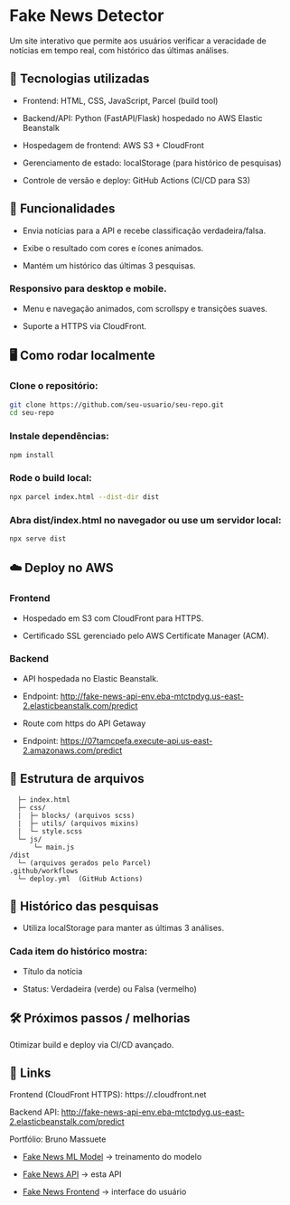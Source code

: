 # Fake News Detector

Um site interativo que permite aos usuários verificar a veracidade de notícias em tempo real, com histórico das últimas análises.

## 📌 Tecnologias utilizadas

- Frontend: HTML, CSS, JavaScript, Parcel (build tool)

- Backend/API: Python (FastAPI/Flask) hospedado no AWS Elastic Beanstalk

- Hospedagem de frontend: AWS S3 + CloudFront

- Gerenciamento de estado: localStorage (para histórico de pesquisas)

- Controle de versão e deploy: GitHub Actions (CI/CD para S3)

## 🚀 Funcionalidades

- Envia notícias para a API e recebe classificação verdadeira/falsa.

- Exibe o resultado com cores e ícones animados.

- Mantém um histórico das últimas 3 pesquisas.

### Responsivo para desktop e mobile.

- Menu e navegação animados, com scrollspy e transições suaves.

- Suporte a HTTPS via CloudFront.

## 🖥️ Como rodar localmente

### Clone o repositório:
```bash
git clone https://github.com/seu-usuario/seu-repo.git
cd seu-repo
```

### Instale dependências:
```bash
npm install
```

### Rode o build local:
```bash
npx parcel index.html --dist-dir dist
```

### Abra dist/index.html no navegador ou use um servidor local:
```bash
npx serve dist
```
## ☁️ Deploy no AWS
###  Frontend
- Hospedado em S3 com CloudFront para HTTPS.

- Certificado SSL gerenciado pelo AWS Certificate Manager (ACM).

### Backend

- API hospedada no Elastic Beanstalk.

- Endpoint: http://fake-news-api-env.eba-mtctpdyg.us-east-2.elasticbeanstalk.com/predict

- Route com https do API Getaway

- Endpoint: https://07tamcpefa.execute-api.us-east-2.amazonaws.com/predict

## 📝 Estrutura de arquivos
```/src
  ├─ index.html
  ├─ css/
  |  ├─ blocks/ (arquivos scss)
  |  ├─ utils/ (arquivos mixins)
  |  └─ style.scss   
  └─ js/
      └─ main.js
/dist
  └─ (arquivos gerados pelo Parcel)
.github/workflows
  └─ deploy.yml  (GitHub Actions)
```
## 📂 Histórico das pesquisas

- Utiliza localStorage para manter as últimas 3 análises.

### Cada item do histórico mostra:

- Título da notícia

- Status: Verdadeira (verde) ou Falsa (vermelho)

## 🛠️ Próximos passos / melhorias

Otimizar build e deploy via CI/CD avançado.

## 🔗 Links

Frontend (CloudFront HTTPS): https://<sua-distribuicao-cloudfront>.cloudfront.net

Backend API: http://fake-news-api-env.eba-mtctpdyg.us-east-2.elasticbeanstalk.com/predict

Portfólio: Bruno Massuete

- [Fake News ML Model](https://github.com/malvesbruno/fakeNews_ml)
 → treinamento do modelo

- [Fake News API](https://github.com/malvesbruno/fakeNews_API)
 → esta API

- [Fake News Frontend](https://github.com/malvesbruno/fakeNews_FrontEnd)
 → interface do usuário


